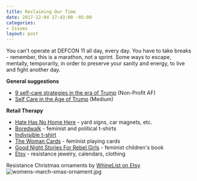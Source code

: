 ```yaml
---
title: Reclaiming Our Time
date: 2017-12-04 17:43:00 -05:00
categories:
- Issues
layout: post
---
```


You can't operate at DEFCON 11 all day, every day. You have to take breaks - remember, this is a marathon, not a sprint. Some ways to escape, mentally, temporarily, in order to preserve your sanity and energy, to live and fight another day. 

**General suggestions**
* [9 self-care strategies in the era of Trump](http://bit.ly/2xSVtaU) (Non-Profit AF)
* [Self Care in the Age of Trump](http://bit.ly/2ALSSBV) (Medium)

**Retail Therapy**
* [Hate Has No Home Here](http://bit.ly/2AW63Az) - yard signs, car magnets, etc. 
* [Boredwalk](http://bit.ly/2zP5k05) - feminist and political t-shirts
* [Indivisible t-shirt](http://bit.ly/2AU48g5)
* [The Woman Cards](http://bit.ly/2ac490z) - feminist playing cards
* [Good Night Stories For Rebel Girls](http://bit.ly/2iNZ0QT) - feminist children's book
* [Etsy](http://etsy.me/2A3otiI) - resistance jewelry, calendars, clothing


Resistance Christmas ornaments by [WhineList on Etsy](http://etsy.me/2jeq7Uf)
![womens-march-xmas-ornament.jpg](/uploads/womens-march-xmas-ornament.jpg)